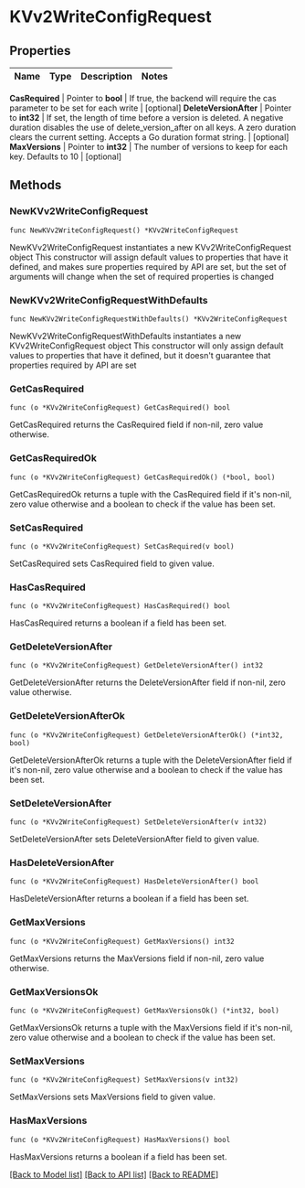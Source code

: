 # KVv2WriteConfigRequest


## Properties

Name | Type | Description | Notes
------------ | ------------- | ------------- | -------------


**CasRequired** | Pointer to **bool** | If true, the backend will require the cas parameter to be set for each write | [optional] 
**DeleteVersionAfter** | Pointer to **int32** | If set, the length of time before a version is deleted. A negative duration disables the use of delete_version_after on all keys. A zero duration clears the current setting. Accepts a Go duration format string. | [optional] 
**MaxVersions** | Pointer to **int32** | The number of versions to keep for each key. Defaults to 10 | [optional] 



## Methods


### NewKVv2WriteConfigRequest

`func NewKVv2WriteConfigRequest() *KVv2WriteConfigRequest`

NewKVv2WriteConfigRequest instantiates a new KVv2WriteConfigRequest object
This constructor will assign default values to properties that have it defined,
and makes sure properties required by API are set, but the set of arguments
will change when the set of required properties is changed

### NewKVv2WriteConfigRequestWithDefaults

`func NewKVv2WriteConfigRequestWithDefaults() *KVv2WriteConfigRequest`

NewKVv2WriteConfigRequestWithDefaults instantiates a new KVv2WriteConfigRequest object
This constructor will only assign default values to properties that have it defined,
but it doesn't guarantee that properties required by API are set


### GetCasRequired

`func (o *KVv2WriteConfigRequest) GetCasRequired() bool`

GetCasRequired returns the CasRequired field if non-nil, zero value otherwise.

### GetCasRequiredOk

`func (o *KVv2WriteConfigRequest) GetCasRequiredOk() (*bool, bool)`

GetCasRequiredOk returns a tuple with the CasRequired field if it's non-nil, zero value otherwise
and a boolean to check if the value has been set.

### SetCasRequired

`func (o *KVv2WriteConfigRequest) SetCasRequired(v bool)`

SetCasRequired sets CasRequired field to given value.


### HasCasRequired

`func (o *KVv2WriteConfigRequest) HasCasRequired() bool`

HasCasRequired returns a boolean if a field has been set.




### GetDeleteVersionAfter

`func (o *KVv2WriteConfigRequest) GetDeleteVersionAfter() int32`

GetDeleteVersionAfter returns the DeleteVersionAfter field if non-nil, zero value otherwise.

### GetDeleteVersionAfterOk

`func (o *KVv2WriteConfigRequest) GetDeleteVersionAfterOk() (*int32, bool)`

GetDeleteVersionAfterOk returns a tuple with the DeleteVersionAfter field if it's non-nil, zero value otherwise
and a boolean to check if the value has been set.

### SetDeleteVersionAfter

`func (o *KVv2WriteConfigRequest) SetDeleteVersionAfter(v int32)`

SetDeleteVersionAfter sets DeleteVersionAfter field to given value.


### HasDeleteVersionAfter

`func (o *KVv2WriteConfigRequest) HasDeleteVersionAfter() bool`

HasDeleteVersionAfter returns a boolean if a field has been set.




### GetMaxVersions

`func (o *KVv2WriteConfigRequest) GetMaxVersions() int32`

GetMaxVersions returns the MaxVersions field if non-nil, zero value otherwise.

### GetMaxVersionsOk

`func (o *KVv2WriteConfigRequest) GetMaxVersionsOk() (*int32, bool)`

GetMaxVersionsOk returns a tuple with the MaxVersions field if it's non-nil, zero value otherwise
and a boolean to check if the value has been set.

### SetMaxVersions

`func (o *KVv2WriteConfigRequest) SetMaxVersions(v int32)`

SetMaxVersions sets MaxVersions field to given value.


### HasMaxVersions

`func (o *KVv2WriteConfigRequest) HasMaxVersions() bool`

HasMaxVersions returns a boolean if a field has been set.









[[Back to Model list]](../README.md#documentation-for-models) [[Back to API list]](../README.md#documentation-for-api-endpoints) [[Back to README]](../README.md)


